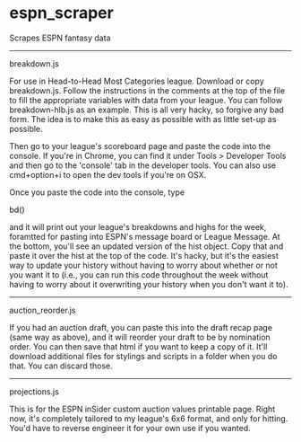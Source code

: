 espn_scraper
============

Scrapes ESPN fantasy data

-------------------------------------------------------------------------------------------------------------------------

breakdown.js

For use in Head-to-Head Most Categories league. Download or copy breakdown.js. Follow the instructions in the comments
at the top of the file to fill the appropriate variables with data from your league. You can follow breakdown-hlb.js
as an example. This is all very hacky, so forgive any bad form. The idea is to make this as easy as possible with
as little set-up as possible. 

Then go to your league's scoreboard page and paste the code into the console. If you're in Chrome, you can find it under
Tools > Developer Tools and then go to the 'console' tab in the developer tools. You can also use cmd+option+i to open
the dev tools if you're on OSX. 

Once you paste the code into the console, type 

bd()

and it will print out your league's breakdowns and highs for the week, foramtted for pasting into ESPN's message board
or League Message. At the bottom, you'll see an updated version of the hist object. Copy that and paste it over the hist
at the top of the code. It's hacky, but it's the easiest way to update your history without having to worry about whether
or not you want it to (i.e., you can run this code throughout the week without having to worry about it overwriting your
history when you don't want it to). 


-------------------------------------------------------------------------------------------------------------------------

auction_reorder.js

If you had an auction draft, you can paste this into the draft recap page (same way as above), and it will reorder your 
draft to be by nomination order. You can then save that html if you want to keep a copy of it. It'll download additional 
files for stylings and scripts in a folder when you do that. You can discard those. 

-------------------------------------------------------------------------------------------------------------------------

projections.js

This is for the ESPN inSider custom auction values printable page. Right now, it's completely tailored to my league's 
6x6 format, and only for hitting. You'd have to reverse engineer it for your own use if you wanted. 
